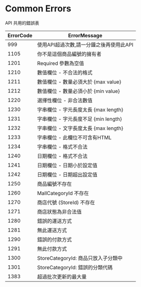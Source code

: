 Common Errors
=============

API 共用的錯誤表

| ErrorCode | ErrorMessage                            |
|-----------|-----------------------------------------|
| 999       | 使用API超過次數,請一分鐘之後再使用此API |
| 1105      | 你不是這個商品編號的擁有者              |
| 1201      | Required 參數為空值                     |
| 1210      | 數值欄位 - 不合法的格式                 |
| 1211      | 數值欄位 - 數量必須大於 {max value}     |
| 1212      | 數值欄位 - 數量必須小於 {min value}     |
| 1220      | 選擇性欄位 - 非合法數值                 |
| 1230      | 字串欄位 - 字元長度太長 {max length}    |
| 1231      | 字串欄位 - 字元長度不足 {min length}    |
| 1232      | 字串欄位 - 文字長度太長 {max length}    |
| 1233      | 字串欄位 - 此欄位不可含有HTML           |
| 1234      | 字串欄位 - 格式不合法                   |
| 1240      | 日期欄位 - 格式不合法                   |
| 1241      | 日期欄位 - 日期小於設定值               |
| 1242      | 日期欄位 - 日期超出設定值               |
| 1250      | 商品編號不存在                          |
| 1260      | MallCategoryId 不存在                   |
| 1270      | 商店代號 (StoreId) 不存在               |
| 1271      | 商店狀態為非合法值                      |
| 1280      | 錯誤的運送方式                          |
| 1281      | 無此運送方式                            |
| 1290      | 錯誤的付款方式                          |
| 1291      | 無此付款方式                            |
| 1300      | StoreCategoryId: 商品只放入子分類中     |
| 1301      | StoreCategoryId: 錯誤的分類代碼         |
| 1383      | 超過批次更新的最大量                    |

